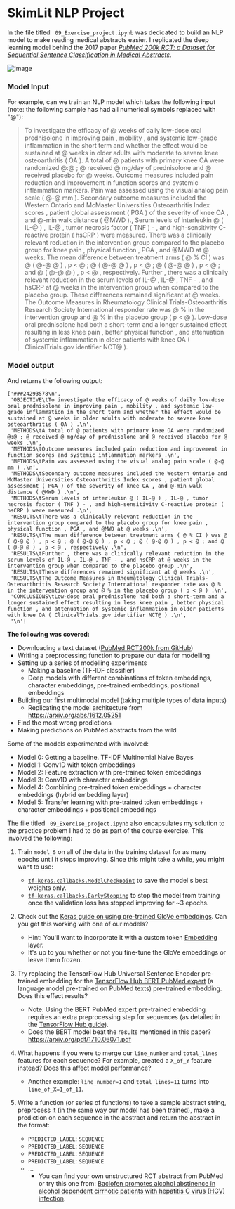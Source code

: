 # SkimLit NLP Project

In the file titled ` 09_Exercise_project.ipynb` was dedicated to build an NLP model to make reading medical abstracts easier. I replicated the deep learning model behind the 2017 paper [*PubMed 200k RCT: a Dataset for Sequential Sentence Classification in Medical Abstracts*](https://arxiv.org/abs/1710.06071).

![image](https://raw.githubusercontent.com/mrdbourke/tensorflow-deep-learning/main/images/09-skimlit-overview-input-and-output.png)

### Model Input

For example, can we train an NLP model which takes the following input (note: the following sample has had all numerical symbols replaced with "@"):

> To investigate the efficacy of @ weeks of daily low-dose oral prednisolone in improving pain , mobility , and systemic low-grade inflammation in the short term and whether the effect would be sustained at @ weeks in older adults with moderate to severe knee osteoarthritis ( OA ). A total of @ patients with primary knee OA were randomized @:@ ; @ received @ mg/day of prednisolone and @ received placebo for @ weeks. Outcome measures included pain reduction and improvement in function scores and systemic inflammation markers. Pain was assessed using the visual analog pain scale ( @-@ mm ).
Secondary outcome measures included the Western Ontario and McMaster Universities Osteoarthritis Index scores , patient global assessment ( PGA ) of the severity of knee OA , and @-min walk distance ( @MWD ).,
Serum levels of interleukin @ ( IL-@ ) , IL-@ , tumor necrosis factor ( TNF ) - , and high-sensitivity C-reactive protein ( hsCRP ) were measured.
There was a clinically relevant reduction in the intervention group compared to the placebo group for knee pain , physical function , PGA , and @MWD at @ weeks. The mean difference between treatment arms ( @ % CI ) was @ ( @-@ @ ) , p < @ ; @ ( @-@ @ ) , p < @ ; @ ( @-@ @ ) , p < @ ; and @ ( @-@ @ ) , p < @ , respectively. Further , there was a clinically relevant reduction in the serum levels of IL-@ , IL-@ , TNF - , and hsCRP at @ weeks in the intervention group when compared to the placebo group. These differences remained significant at @ weeks. The Outcome Measures in Rheumatology Clinical Trials-Osteoarthritis Research Society International responder rate was @ % in the intervention group and @ % in the placebo group ( p < @ ). Low-dose oral prednisolone had both a short-term and a longer sustained effect resulting in less knee pain , better physical function , and attenuation of systemic inflammation in older patients with knee OA ( ClinicalTrials.gov identifier NCT@ ).

### Model output

And returns the following output:

```
['###24293578\n',
 'OBJECTIVE\tTo investigate the efficacy of @ weeks of daily low-dose oral prednisolone in improving pain , mobility , and systemic low-grade inflammation in the short term and whether the effect would be sustained at @ weeks in older adults with moderate to severe knee osteoarthritis ( OA ) .\n',
 'METHODS\tA total of @ patients with primary knee OA were randomized @:@ ; @ received @ mg/day of prednisolone and @ received placebo for @ weeks .\n',
 'METHODS\tOutcome measures included pain reduction and improvement in function scores and systemic inflammation markers .\n',
 'METHODS\tPain was assessed using the visual analog pain scale ( @-@ mm ) .\n',
 'METHODS\tSecondary outcome measures included the Western Ontario and McMaster Universities Osteoarthritis Index scores , patient global assessment ( PGA ) of the severity of knee OA , and @-min walk distance ( @MWD ) .\n',
 'METHODS\tSerum levels of interleukin @ ( IL-@ ) , IL-@ , tumor necrosis factor ( TNF ) - , and high-sensitivity C-reactive protein ( hsCRP ) were measured .\n',
 'RESULTS\tThere was a clinically relevant reduction in the intervention group compared to the placebo group for knee pain , physical function , PGA , and @MWD at @ weeks .\n',
 'RESULTS\tThe mean difference between treatment arms ( @ % CI ) was @ ( @-@ @ ) , p < @ ; @ ( @-@ @ ) , p < @ ; @ ( @-@ @ ) , p < @ ; and @ ( @-@ @ ) , p < @ , respectively .\n',
 'RESULTS\tFurther , there was a clinically relevant reduction in the serum levels of IL-@ , IL-@ , TNF - , and hsCRP at @ weeks in the intervention group when compared to the placebo group .\n',
 'RESULTS\tThese differences remained significant at @ weeks .\n',
 'RESULTS\tThe Outcome Measures in Rheumatology Clinical Trials-Osteoarthritis Research Society International responder rate was @ % in the intervention group and @ % in the placebo group ( p < @ ) .\n',
 'CONCLUSIONS\tLow-dose oral prednisolone had both a short-term and a longer sustained effect resulting in less knee pain , better physical function , and attenuation of systemic inflammation in older patients with knee OA ( ClinicalTrials.gov identifier NCT@ ) .\n',
 '\n']
 ```

**The following was covered:**

* Downloading a text dataset ([PubMed RCT200k from GitHub](https://github.com/Franck-Dernoncourt/pubmed-rct))
* Writing a preprocessing function to prepare our data for modelling
* Setting up a series of modelling experiments
   * Making a baseline (TF-IDF classifier)
   * Deep models with different combinations of token embeddings, character embeddings, pre-trained embeddings, positional embeddings
* Building our first multimodal model (taking multiple types of data inputs)
   * Replicating the model architecture from https://arxiv.org/abs/1612.05251
* Find the most wrong predictions
* Making predictions on PubMed abstracts from the wild


Some of the models experimented with involved:

* Model 0: Getting a baseline. TF-IDF Multinomial Naive Bayes
* Model 1: Conv1D with token embeddings
* Model 2: Feature extraction with pre-trained token embeddings
* Model 3: Conv1D with character embeddings
* Model 4: Combining pre-trained token embeddings + character embeddings (hybrid embedding layer)
* Model 5: Transfer learning with pre-trained token embeddings + character embeddings + positional embeddings


The file titled ` 09_Exercise_project.ipynb` also encapsulates my solution to the practice problem I had to do as part of the course exercise. This involved the following:

1. Train `model_5` on all of the data in the training dataset for as many epochs until it stops improving. Since this might take a while, you might want to use:
    * [`tf.keras.callbacks.ModelCheckpoint`](https://www.tensorflow.org/api_docs/python/tf/keras/callbacks/ModelCheckpoint) to save the model's best weights only.
    * [`tf.keras.callbacks.EarlyStopping`](https://www.tensorflow.org/api_docs/python/tf/keras/callbacks/EarlyStopping) to stop the model from training once the validation loss has stopped improving for ~3 epochs.

2. Check out the [Keras guide on using pre-trained GloVe embeddings](https://keras.io/examples/nlppretrained_word_embeddings/). Can you get this working with one of our models?
    * Hint: You'll want to incorporate it with a custom token [Embedding](https://www.tensorflow.org/api_docs/python/tf/keras/layers/Embedding) layer.
    * It's up to you whether or not you fine-tune the GloVe embeddings or leave them frozen.


3. Try replacing the TensorFlow Hub Universal Sentence Encoder pre-trained embedding for the [TensorFlow Hub BERT PubMed expert](https://tfhub.dev/google/experts/bert/pubmed/2) (a language model pre-trained on PubMed texts) pre-trained embedding. Does this effect results?
    * Note: Using the BERT PubMed expert pre-trained embedding requires an extra preprocessing step for sequences (as detailed in the [TensorFlow Hub guide](https://tfhub.dev/google/experts/bert/pubmed/2)).
    * Does the BERT model beat the results mentioned in this paper? https://arxiv.org/pdf/1710.06071.pdf

4. What happens if you were to merge our `line_number` and `total_lines` features for each sequence? For example, created a `X_of_Y` feature instead? Does this affect model performance?
    * Another example: `line_number=1` and `total_lines=11` turns into `line_of_X=1_of_11`.

5. Write a function (or series of functions) to take a sample abstract string, preprocess it (in the same way our model has been trained), make a prediction on each sequence in the abstract and return the abstract in the format:
    * `PREDICTED_LABEL`: `SEQUENCE`
    * `PREDICTED_LABEL`: `SEQUENCE`
    * `PREDICTED_LABEL`: `SEQUENCE`
    * `PREDICTED_LABEL`: `SEQUENCE`
    * ...
      * You can find your own unstructured RCT abstract from PubMed or try this one from: [Baclofen promotes alcohol abstinence in alcohol dependent cirrhotic patients with hepatitis C virus (HCV) infection](https://pubmed.ncbi.nlm.nih.gov/22244707/).
